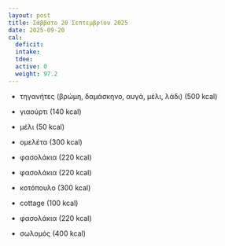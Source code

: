 ```yaml
---
layout: post
title: Σάββατο 20 Σεπτεμβρίου 2025
date: 2025-09-20
cal:
  deficit: 
  intake: 
  tdee: 
  active: 0
  weight: 97.2 
---
```


- τηγανήτες (βρώμη, δαμάσκηνο, αυγά, μέλι, λάδι) (500 kcal)
- γιαούρτι (140 kcal)
- μέλι (50 kcal)

- ομελέτα (300 kcal)
- φασολάκια (220 kcal)


- φασολάκια (220 kcal)
- κοτόπουλο (300 kcal)
- cottage (100 kcal)


- φασολάκια (220 kcal)
- σωλομός (400 kcal)

<!---  ![pic](/pics/2025-09-20/yogurt.jpg)<br> -->
